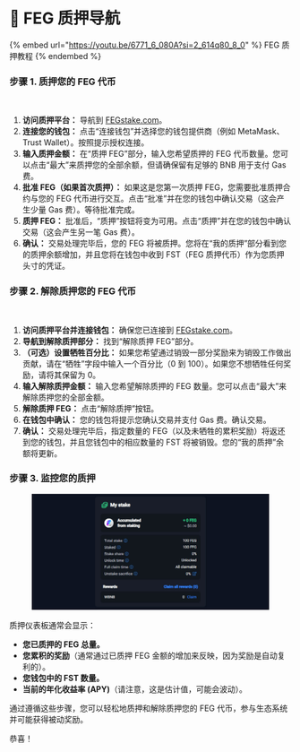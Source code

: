 # 🔀 FEG 质押导航

{% embed url="https://youtu.be/6771_6_080A?si=2_614q80_8_0" %}
FEG 质押教程
{% endembed %}

### **步骤 1. 质押您的 FEG 代币**

<figure><img src="../../.gitbook/assets/stake window.jpg" alt=""><figcaption></figcaption></figure>

1.  **访问质押平台：** 导航到 [FEGstake.com](https://fegstake.com/)。
2.  **连接您的钱包：** 点击“连接钱包”并选择您的钱包提供商（例如 MetaMask、Trust Wallet）。按照提示授权连接。
3.  **输入质押金额：** 在“质押 FEG”部分，输入您希望质押的 FEG 代币数量。您可以点击“最大”来质押您的全部余额，但请确保留有足够的 BNB 用于支付 Gas 费。
4.  **批准 FEG（如果首次质押）：** 如果这是您第一次质押 FEG，您需要批准质押合约与您的 FEG 代币进行交互。点击“批准”并在您的钱包中确认交易（这会产生少量 Gas 费）。等待批准完成。
5.  **质押 FEG：** 批准后，“质押”按钮将变为可用。点击“质押”并在您的钱包中确认交易（这会产生另一笔 Gas 费）。
6.  **确认：** 交易处理完毕后，您的 FEG 将被质押。您将在“我的质押”部分看到您的质押余额增加，并且您将在钱包中收到 FST（FEG 质押代币）作为您质押头寸的凭证。

### **步骤 2. 解除质押您的 FEG 代币**

<figure><img src="../../.gitbook/assets/unstake window.jpg" alt=""><figcaption></figcaption></figure>

1.  **访问质押平台并连接钱包：** 确保您已连接到 [FEGstake.com](https://fegstake.com/)。
2.  **导航到解除质押部分：** 找到“解除质押 FEG”部分。
3.  **（可选）设置牺牲百分比：** 如果您希望通过销毁一部分奖励来为销毁工作做出贡献，请在“牺牲”字段中输入一个百分比（0 到 100）。如果您不想牺牲任何奖励，请将其保留为 0。
4.  **输入解除质押金额：** 输入您希望解除质押的 FEG 数量。您可以点击“最大”来解除质押您的全部金额。
5.  **解除质押 FEG：** 点击“解除质押”按钮。
6.  **在钱包中确认：** 您的钱包将提示您确认交易并支付 Gas 费。确认交易。
7.  **确认：** 交易处理完毕后，指定数量的 FEG（以及未牺牲的累积奖励）将返还到您的钱包，并且您钱包中的相应数量的 FST 将被销毁。您的“我的质押”余额将更新。

### **步骤 3. 监控您的质押**

<figure><img src="../../.gitbook/assets/my stake window.jpg" alt=""><figcaption></figcaption></figure>

质押仪表板通常会显示：

*   **您已质押的 FEG 总量。**
*   **您累积的奖励**（通常通过已质押 FEG 金额的增加来反映，因为奖励是自动复利的）。
*   **您钱包中的 FST 数量。**
*   **当前的年化收益率 (APY)**（请注意，这是估计值，可能会波动）。

通过遵循这些步骤，您可以轻松地质押和解除质押您的 FEG 代币，参与生态系统并可能获得被动奖励。

恭喜！
